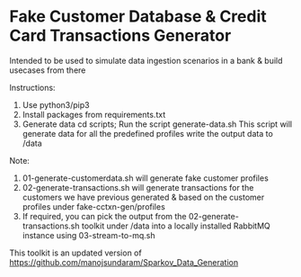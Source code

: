# Fake Customer Database & Credit Card Transactions Generator
Intended to be used to simulate data ingestion scenarios in a bank & build usecases from there

Instructions:
1. Use python3/pip3
2. Install packages from requirements.txt
3. Generate data
     cd scripts; Run the script generate-data.sh
     This script will generate data for all the predefined profiles write the output data to /data

Note:
1. 01-generate-customerdata.sh will generate fake customer profiles
2. 02-generate-transactions.sh will generate transactions for the customers we have previous generated & based on the customer profiles under fake-cctxn-gen/profiles
3. If required, you can pick the output from the 02-generate-transactions.sh toolkit under /data into a locally installed RabbitMQ instance using 03-stream-to-mq.sh


This toolkit is an updated version of https://github.com/manojsundaram/Sparkov_Data_Generation

